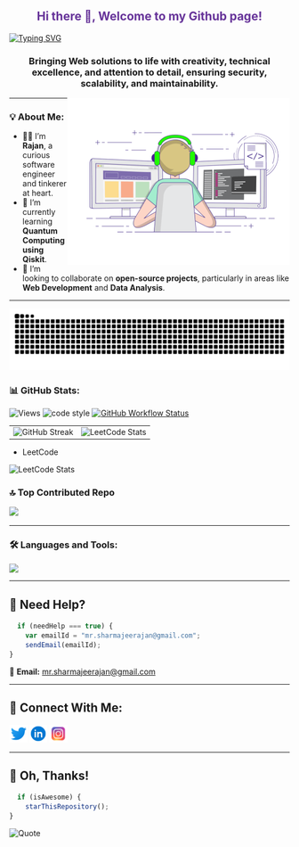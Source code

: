 <h2 align="center" style="color: rebeccapurple;">Hi there 👋, Welcome to my Github page!</h2>

[//]: # ([![Typing SVG]&#40;https://readme-typing-svg.demolab.com?font=Fira+Code&pause=1000&color=rebeccapurple&width=720&lines=Hi%2C+I'm+RajanSharma.+I+am+currently+working+as+Back-End+Dev&#41;]&#40;https://git.io/typing-svg&#41;)

[![Typing SVG](https://readme-typing-svg.demolab.com?font=Fira+Code&pause=5&color=6A5ACD&width=720&lines=Hi,+I'm+Rajan+Sharma.;I+am+currently+working+as+a+Full-Stack+Developer)](https://git.io/typing-svg)

<h3 align="center">Bringing Web solutions to life with creativity, technical excellence, and attention to detail,
ensuring security, scalability, and maintainability.</h3>

<img align="right" alt="Coding" width="400" src="https://raw.githubusercontent.com/devSouvik/devSouvik/master/gif3.gif">

---

### 💡 About Me:

- 👨‍💻 I’m **Rajan**, a curious software engineer and tinkerer at heart.
- 🌱 I’m currently learning **Quantum Computing using Qiskit**.
- 💞 I’m looking to collaborate on **open-source projects**, particularly in areas like **Web Development** and **Data
  Analysis**.

---

[![iRajan's Isometric GitHub Calendar](https://github.com/SharmaRajan/SharmaRajan/blob/output/github-contribution-grid-snake.svg)](https://github.com/SharmaRajan)


### 📊 GitHub Stats:

[//]: # (#### Profile views counter 👁️‍🗨️)
[//]: # ([![Rajan Sharma profile views]&#40;https://u8views.com/api/v1/github/profiles/7869344/views/day-week-month-total-count.svg&#41;]&#40;https://u8views.com/github/SharmaRajan&#41;)


![Views](https://komarev.com/ghpvc/?username=SharmaRajan)
![code style](https://img.shields.io/badge/code_style-prettier-ff69b4.svg?style=flat-square)
[![GitHub Workflow Status](https://img.shields.io/github/actions/workflow/status/platane/platane/main.yml?label=action&style=flat-square)](https://github.com/SharmaRajan/SharmaRajan/blob/master/.github/workflows/MAIN.yml)



[//]: # (![GitHub Activity Graph]&#40;https://github-readme-activity-graph.vercel.app/graph?username=SharmaRajan&theme=react-dark&#41;)


<table>
  <tr>
    <td >
      <img src="https://streak-stats.demolab.com?user=SharmaRajan&theme=radical" alt="GitHub Streak" />
    </td>
    <td align="right">
      <img src="https://github-readme-stats.vercel.app/api?username=SharmaRajan&&rank_icon=github&show_icons=true&theme=radical" alt="LeetCode Stats" />
    </td>
  </tr>
</table>


[//]: # (![GitHub Streak]&#40;https://streak-stats.demolab.com?user=SharmaRajan&theme=radical&#41;)


[//]: # (![Test]&#40;https://streak-stats.liara.run?user=SharmaRajan&theme=radical&#41;)


[//]: # (![GitHub Stats]&#40;https://github-readme-stats.vercel.app/api?username=SharmaRajan&&rank_icon=github&show_icons=true&theme=radical&#41;)

- LeetCode

[//]: # (<img src="https://leetcard.jacoblin.cool/SharmaRajan?ext=heatmap&font=Dancing_Script&theme=dark" alt="LeetCode Stats" />)
<img src="https://leetcard.jacoblin.cool/SharmaRajan?font=Dancing_Script&theme=dark" alt="LeetCode Stats" />


### 🔝 Top Contributed Repo
![](https://github-contributor-stats.vercel.app/api?username=SharmaRajan&limit=5&theme=flat&combine_all_yearly_contributions=true)

---

### 🛠️ Languages and Tools:

[//]: # (<p align="left">)

[//]: # (  <a href="https://babeljs.io/" target="_blank" rel="noreferrer"><img src="https://www.vectorlogo.zone/logos/babeljs/babeljs-icon.svg" alt="babel" width="40" height="40"/></a>)

[//]: # (  <a href="https://getbootstrap.com" target="_blank" rel="noreferrer"><img src="https://raw.githubusercontent.com/devicons/devicon/master/icons/bootstrap/bootstrap-plain-wordmark.svg" alt="bootstrap" width="40" height="40"/></a>)

[//]: # (  <!-- Add other tools similarly as in your input -->)

[//]: # (    <a href="https://www.w3schools.com/css/" target="_blank" rel="noreferrer">)

[//]: # (    <img src="https://raw.githubusercontent.com/devicons/devicon/master/icons/css3/css3-original-wordmark.svg" alt="css3" width="40" height="40"/> )

[//]: # (    </a>)

[//]: # (<a href="https://www.docker.com/" target="_blank" rel="noreferrer">)

[//]: # (<img src="https://raw.githubusercontent.com/devicons/devicon/master/icons/docker/docker-original-wordmark.svg" alt="docker" width="40" height="40"/>)

[//]: # (</a> )

[//]: # (<a href="https://expressjs.com" target="_blank" rel="noreferrer"> )

[//]: # (<img src="https://raw.githubusercontent.com/devicons/devicon/master/icons/express/express-original-wordmark.svg" alt="express" width="40" height="40"/> )

[//]: # (</a> )

[//]: # (<a href="https://www.figma.com/" target="_blank" rel="noreferrer">)

[//]: # (<img src="https://www.vectorlogo.zone/logos/figma/figma-icon.svg" alt="figma" width="40" height="40"/>)

[//]: # (</a> )

[//]: # (<a href="https://firebase.google.com/" target="_blank" rel="noreferrer"> )

[//]: # (<img src="https://www.vectorlogo.zone/logos/firebase/firebase-icon.svg" alt="firebase" width="40" height="40"/> )

[//]: # (</a>)

[//]: # (<a href="https://git-scm.com/" target="_blank" rel="noreferrer"> )

[//]: # (<img src="https://www.vectorlogo.zone/logos/git-scm/git-scm-icon.svg" alt="git" width="40" height="40"/> )

[//]: # (</a> <a href="https://www.gtk.org/" target="_blank" rel="noreferrer"> )

[//]: # (<img src="https://upload.wikimedia.org/wikipedia/commons/7/71/GTK_logo.svg" alt="gtk" width="40" height="40"/> )

[//]: # (</a> )

[//]: # (<a href="https://www.w3.org/html/" target="_blank" rel="noreferrer"> )

[//]: # (<img src="https://raw.githubusercontent.com/devicons/devicon/master/icons/html5/html5-original-wordmark.svg" alt="html5" width="40" height="40"/>)

[//]: # (</a>)

[//]: # (<a href="https://developer.mozilla.org/en-US/docs/Web/JavaScript" target="_blank" rel="noreferrer">)

[//]: # (<img src="https://raw.githubusercontent.com/devicons/devicon/master/icons/javascript/javascript-original.svg" alt="javascript" width="40" height="40"/>)

[//]: # (</a> )

[//]: # (<a href="https://jestjs.io" target="_blank" rel="noreferrer"> <img src="https://www.vectorlogo.zone/logos/jestjsio/jestjsio-icon.svg" alt="jest" width="40" height="40"/>)

[//]: # (</a>)

[//]: # (<a href="https://www.mongodb.com/" target="_blank" rel="noreferrer">)

[//]: # (<img src="https://raw.githubusercontent.com/devicons/devicon/master/icons/mongodb/mongodb-original-wordmark.svg" alt="mongodb" width="40" height="40"/> </a> <a href="https://www.mysql.com/" target="_blank" rel="noreferrer"> <img src="https://raw.githubusercontent.com/devicons/devicon/master/icons/mysql/mysql-original-wordmark.svg" alt="mysql" width="40" height="40"/> </a> <a href="https://nextjs.org/" target="_blank" rel="noreferrer"> <img src="https://cdn.worldvectorlogo.com/logos/nextjs-2.svg" alt="nextjs" width="40" height="40"/> </a> <a href="https://www.nginx.com" target="_blank" rel="noreferrer"> <img src="https://raw.githubusercontent.com/devicons/devicon/master/icons/nginx/nginx-original.svg" alt="nginx" width="40" height="40"/> </a> <a href="https://nodejs.org" target="_blank" rel="noreferrer"> <img src="https://raw.githubusercontent.com/devicons/devicon/master/icons/nodejs/nodejs-original-wordmark.svg" alt="nodejs" width="40" height="40"/> </a> <a href="https://postman.com" target="_blank" rel="noreferrer"> <img src="https://www.vectorlogo.zone/logos/getpostman/getpostman-icon.svg" alt="postman" width="40" height="40"/> </a> <a href="https://reactjs.org/" target="_blank" rel="noreferrer"> <img src="https://raw.githubusercontent.com/devicons/devicon/master/icons/react/react-original-wordmark.svg" alt="react" width="40" height="40"/> </a> <a href="https://redux.js.org" target="_blank" rel="noreferrer"> <img src="https://raw.githubusercontent.com/devicons/devicon/master/icons/redux/redux-original.svg" alt="redux" width="40" height="40"/> </a> <a href="https://sass-lang.com" target="_blank" rel="noreferrer"> <img src="https://raw.githubusercontent.com/devicons/devicon/master/icons/sass/sass-original.svg" alt="sass" width="40" height="40"/> </a> <a href="https://tailwindcss.com/" target="_blank" rel="noreferrer"> <img src="https://www.vectorlogo.zone/logos/tailwindcss/tailwindcss-icon.svg" alt="tailwind" width="40" height="40"/> </a> <a href="https://www.typescriptlang.org/" target="_blank" rel="noreferrer"> <img src="https://raw.githubusercontent.com/devicons/devicon/master/icons/typescript/typescript-original.svg" alt="typescript" width="40" height="40"/> </a> <a href="https://webpack.js.org" target="_blank" rel="noreferrer"> <img src="https://raw.githubusercontent.com/devicons/devicon/d00d0969292a6569d45b06d3f350f463a0107b0d/icons/webpack/webpack-original-wordmark.svg" alt="webpack" width="40" height="40"/> )

[//]: # (</a> )

[//]: # (</p>)

<img align="center" src="https://github-readme-stats.vercel.app/api/top-langs/?username=SharmaRajan&layout=compact&hide_border=true&&langs_count=10&show_icons=true&theme=transparent" />

[//]: # ([![Typescript Badge]&#40;https://img.shields.io/badge/-Typescript-007acc?style=for-the-badge&labelColor=black&logo=typescript&logoColor=007acc&#41;]&#40;#&#41; )
[//]: # ([![Nodejs Badge]&#40;https://img.shields.io/badge/-Nodejs-3C873A?style=for-the-badge&labelColor=black&logo=node.js&logoColor=3C873A&#41;]&#40;#&#41; )
[//]: # ([![GraphQL Badge]&#40;https://img.shields.io/badge/-GraphQl-e535ab?style=for-the-badge&labelColor=black&logo=node.js&logoColor=e535ab&#41;]&#40;#&#41;)




[//]: # (---)

[//]: # (## 🎵 Spotify Now Playing)

[//]: # ([![Spotify]&#40;https://novatorem-mu.vercel.app/api/spotify&#41;]&#40;https://open.spotify.com/user/your_spotify_id&#41;)

---


## 📩 Need Help?

```javascript
  if (needHelp === true) {
    var emailId = "mr.sharmajeerajan@gmail.com";
    sendEmail(emailId);
}
```

💌 **Email:** [mr.sharmajeerajan@gmail.com](mailto:mr.sharmajeerajan@gmail.com)

---

## 📘 Connect With Me:

<a href="https://x.com/RajanS5259"><img src="images5/twitter.png" width="32px" height="32px"></a>
<a href="https://www.linkedin.com/in/rajan-kumar-sharma-709a17229/"><img src="images5/linkedin.png" width="32px" height="32px"></a>
<a href="https://www.instagram.com/impervious.aviral/"><img src="images5/instagram-144.png" width="32px" height="32px"></a>

[//]: # (<a href="https://www.hackerrank.com/mr_sharmajeeraj1" target="blank"><img align="center" src="https://raw.githubusercontent.com/rahuldkjain/github-profile-readme-generator/master/src/images/icons/Social/hackerrank.svg" height="32px" width="32px" /></a>)

[//]: # (<a href="#"><img src="images5/meta-96.png" width="32px" height="32px"></a>)


[//]: # ([![Twitter Badge]&#40;https://img.shields.io/badge/-@RajanS5259-1ca0f1?style=flat&labelColor=1ca0f1&logo=twitter&logoColor=white&link=https://twitter.com/RajanS5259&#41;]&#40;https://twitter.com/RajanS5259&#41;)
[//]: # ([![Linkedin Badge]&#40;https://img.shields.io/badge/-Rajan_Sharma-0e76a8?style=flat&labelColor=0e76a8&logo=linkedin&logoColor=white&#41;]&#40;https://www.linkedin.com/in/rajan-kumar-sharma-709a17229&#41;)
[//]: # ([![Instagram Badge]&#40;https://img.shields.io/badge/-@impervious.aviral-e84393?style=flat&labelColor=e84393&logo=instagram&logoColor=white&#41;]&#40;https://www.instagram.com/impervious.aviral/&#41;)
[//]: # ([![Mail Badge]&#40;https://img.shields.io/badge/-Rajan_Sharma-c0392b?style=flat&labelColor=c0392b&logo=gmail&logoColor=white&#41;]&#40;mailto:mr.sharmajeerajan@gmail.com&#41;)

[//]: # ([![Youtube Badge]&#40;https://img.shields.io/badge/-Maksym_Rudnyi-e74c3c?style=flat&labelColor=e74c3c&logo=youtube&logoColor=white&#41;]&#40;https://youtube.com/@MaksymRudnyi?si=rYeYSkEaREqugOCt&#41;)
[//]: # ([![Youtube Travel Badge]&#40;https://img.shields.io/badge/-Travels_And_Code-e74c3c?style=flat&labelColor=e74c3c&logo=youtube&logoColor=white&#41;]&#40;https://youtube.com/@TravelsCode?si=YETDFWm1lvKodZW9&#41;)

---

## 🌟 Oh, Thanks!

```javascript
  if (isAwesome) {
    starThisRepository();
}
```

![Quote](https://quotes-github-readme.vercel.app/api?type=horizontal&theme=radical)


